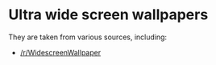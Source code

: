 Ultra wide screen wallpapers
===

They are taken from various sources, including:
- [/r/WidescreenWallpaper](https://www.reddit.com/r/WidescreenWallpaper/)
